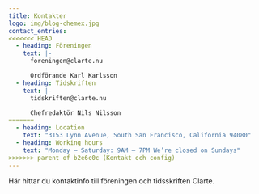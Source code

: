 ```yaml
---
title: Kontakter
logo: img/blog-chemex.jpg
contact_entries:
<<<<<<< HEAD
  - heading: Föreningen
    text: |-
      foreningen@clarte.nu

      Ordförande Karl Karlsson
  - heading: Tidskriften
    text: |-
      tidskriften@clarte.nu

      Chefredaktör Nils Nilsson
=======
  - heading: Location
    text: "3153 Lynn Avenue, South San Francisco, California 94080"
  - heading: Working hours
    text: "Monday – Saturday: 9AM – 7PM We’re closed on Sundays"
>>>>>>> parent of b2e6c0c (Kontakt och config)
---
```

Här hittar du kontaktinfo till föreningen och tidsskriften Clarte.